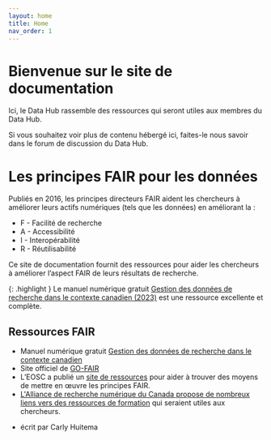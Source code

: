 ```yaml
---
layout: home
title: Home
nav_order: 1
---
```

# Bienvenue sur le site de documentation

Ici, le Data Hub rassemble des ressources qui seront utiles aux membres du Data Hub.

Si vous souhaitez voir plus de contenu hébergé ici, faites-le nous savoir dans le forum de discussion du Data Hub.

# Les principes FAIR pour les données

Publiés en 2016, les principes directeurs FAIR aident les chercheurs à améliorer leurs actifs numériques (tels que les données) en améliorant la :
* F - Facilité de recherche
* A - Accessibilité
* I - Interopérabilité
* R - Réutilisabilité

Ce site de documentation fournit des ressources pour aider les chercheurs à améliorer l’aspect FAIR de leurs résultats de recherche.

{: .highlight }
Le manuel numérique gratuit [Gestion des données de recherche dans le contexte canadien (2023)](https://ecampusontario.pressbooks.pub/canadardm/) est une ressource excellente et complète.


## Ressources FAIR
* Manuel numérique gratuit [Gestion des données de recherche dans le contexte canadien](https://ecampusontario.pressbooks.pub/canadardm/)
* Site officiel de [GO-FAIR](https://www.go-fair.org/fair-principles/)
* L’EOSC a publié un [site de ressources](https://catalogue.fair-impact.eu/resources) pour aider à trouver des moyens de mettre en œuvre les principes FAIR.
* [L'Alliance de recherche numérique du Canada propose de nombreux liens vers des ressources de formation](https://alliancecan.ca/en/services/research-data-management/learning-and-training/training-resources) qui seraient utiles aux chercheurs.

- écrit par Carly Huitema
